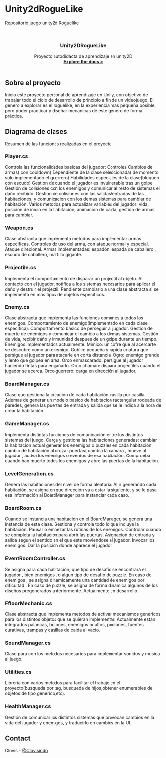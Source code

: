 # Unity2dRogueLike
Repositorio juego unity2d Roguelike 


<!--
*** Thanks for checking out the Best-README-Template. If you have a suggestion
*** that would make this better, please fork the repo and create a pull request
*** or simply open an issue with the tag "enhancement".
*** Thanks again! Now go create something AMAZING! :D
***
***
***
*** To avoid retyping too much info. Do a search and replace for the following:
*** github_username, repo_name, twitter_handle, email, project_title, project_description
-->



<!-- PROJECT SHIELDS -->
<!--
*** I'm using markdown "reference style" links for readability.
*** Reference links are enclosed in brackets [ ] instead of parentheses ( ).
*** See the bottom of this document for the declaration of the reference variables
*** for contributors-url, forks-url, etc. This is an optional, concise syntax you may use.
*** https://www.markdownguide.org/basic-syntax/#reference-style-links
-->


<!-- PROJECT LOGO -->
<br />
<p align="center">


  <h3 align="center">Unity2DRogueLike</h3>

  <p align="center">
    Proyecto autodidacta de aprendizaje en unity2D
    <br />
    <a href="https://github.com/github_username/repo_name"><strong>Explore the docs »</strong></a>
    <br />
    <br />
  </p>
</p>





<!-- Sobre el proyecto -->
## Sobre el proyecto

Inicio este proyecto personal de aprendizaje en Unity, con objetivo de trabajar todo el ciclo de desarrollo de principio a fin de un videojuego.
El genero a explorar es el roguelike, en la experiencia mas pequeña posible, pero poder practicar y diseñar mecanicas de este genero de forma práctica.


<!-- Diagrama de clases -->
## Diagrama de clases
Resumen de las funciones realizadas en el proyecto


<!-- Player.cs -->
### Player.cs
Controla las funcionalidades basicas del jugador:
Controles
Cambios de armas( con cooldown)
Dependiente de la clase seleccionada( de momento solo implementado el guerrero)
Habilidades especiales de la clase(bloqueo con escudo)
Gestion de cuando el jugador es invulnerable tras un golpe
Gestión de colisiones con los enemigos y comunicar al resto de sistemas el daño recibido.
Gestion de colisiones con las salidas/entradas de las habitaciones, y comunicacion con los demas sistemas para cambiar de habitación.
Varios metodos para actualizar variables del jugador: vida, posicion de inicio en la habitacion, animación de caida, gestión de armas para cambiar.

<!-- Weapon.cs -->
### Weapon.cs
Clase abstracta que implementa metodos para implementar armas especificas.
Controles de uso del arma, con ataque normal y especial.
Ataque direcional.
Armas implementadas: espadón, espada de caballero , escudo de caballero, martillo gigante.

<!-- Projectile.cs -->
### Projectile.cs
Implementa el comportamiento de disparar un projectil al objeto.
Al contacto con el jugador, notifica a los sistemas necesarios para aplicar el daño y destruir el projectil.
Pendiente cambiarlo a una clase abstracta si se implementa en mas tipos de objetos especificos.

<!-- Enemy.cs -->
### Enemy.cs
Clase abstracta que implementa las funciones comunes a todos los enemigos.
Comportamiento de enemigo(implementado en cada clase especifica).
Comportamiento basico de perseguir al jugador.
Gestion de muerte de enemigos y comunicar el cambio a los demas sistemas.
Gestión de vida, recibir daño y inmunidad despues de un golpe durante un tiempo.
Enemigos implementados actualmente:
Mimico: un cofre que al acercarte se descubre como un enemigo.
Goblin: pequeña y rapida criatura que persigue al jugador para atacarle en corta distancia.
Ogro: enemigo grande y lento que golpea en area.
Orco enmascarado: persigue al jugador haciendo fintas para engañarlo.
Orco chaman: dispara projectiles cuando el jugador se acerca.
Orco guerrero: carga en dirección al jugador.

<!-- BoardManager.cs -->
### BoardManager.cs
Clase que gestiona la creación de cada habitación casilla por casilla.
Ademas de generar un modelo basico de habitacion ractangular rodeada de paredes, genera las puertas de entrada y salida que se le indica a la hora de crear la habitación.

<!-- GameManager.cs -->
### GameManager.cs
Implementa distintas funciones de comunicación entre los distintos sistemas del juego.
Carga y gestiona las habitaciones generadas:
cambiar la habitacion actual
generar los enemigos o puzzles en cada habitación
cambio de habitación al cruzar puertas( cambia la camara , mueve al jugador , activa los enemigos o eventos de esa habitación.
Comprueba cuando han muerto todos los enemigos y abre las puertas de la habitación.

<!-- LevelGeneration.cs -->
### LevelGeneration.cs
Genera las habitaciones del nivel de forma aleatoria.
Al ir generando cada habitación, se asigna en que dirección va a estar la siguiente, y se le pasa esa información al BoardManager para instanciar cada caso.

<!-- BoardRoom.cs -->
### BoardRoom.cs
Cuando se instancia una habitacion en el BoardManager, se genera una instancia de esta clase.
Gestiona y controla todo lo que incluye la habitación.
Pausar o empezar las rutinas de los enemigos.
Controlar cuando se completa la habitación para abrir las puertas.
Asignacion de entrada y salida segun el sentido en el que este moviendose el jugador.
Invocar los enemigos.
Dar la posicion donde aparece el jugador.

<!-- EventRoomController.cs -->
### EventRoomController.cs
Se asigna para cada habitación, que tipo de desafio se encontrará el jugador , bien enemigos , o algun tipo de desafio de puzzle.
En caso de enemigos , se asigna dinamicamente una cantidad de enemigos por dificultad .
En caso de puzzle, se asigna de forma dinamica algunos de los diseños pregenerados anteriormente.
Actualmente en desarrollo.

<!-- FfloorMechanic.cs -->
### FfloorMechanic.cs
Clase abstracta que implementa metodos de activar mecanismos genericos para los distintos objetos que se quieran implementar.
Actualmente estan integrados palancas, botones, enemigos ocultos, pociones, fuentes curativas, trampas y casillas de caida al vacio.

<!-- SoundManager.cs -->
### SoundManager.cs
Clase para con los metodos necesarios para implementar sonidos y musica al juego.

<!-- Utilities.cs -->
### Utilities.cs
Libreria con varios metodos para facilitar el trabajo en el proyecto(busqueda por tag, busqueda de hijos,obtener enumerables de objetos de tipo generico,etc).

<!-- HealthManager.cs -->
### HealthManager.cs
Gestión de comunicar los distintos sistemas que provocan cambios en la vida del jugador y enemigos, y traducirlo en cambios en la UI.



<!-- CONTACT -->
## Contact

Clovis - [@Clovisindo](https://twitter.com/clovisindo) 




<!-- MARKDOWN LINKS & IMAGES -->
<!-- https://www.markdownguide.org/basic-syntax/#reference-style-links -->
[contributors-shield]: https://img.shields.io/github/contributors/github_username/repo.svg?style=for-the-badge
[contributors-url]: https://github.com/github_username/repo/graphs/contributors
[forks-shield]: https://img.shields.io/github/forks/github_username/repo.svg?style=for-the-badge
[forks-url]: https://github.com/github_username/repo/network/members
[stars-shield]: https://img.shields.io/github/stars/github_username/repo.svg?style=for-the-badge
[stars-url]: https://github.com/github_username/repo/stargazers
[issues-shield]: https://img.shields.io/github/issues/github_username/repo.svg?style=for-the-badge
[issues-url]: https://github.com/github_username/repo/issues
[license-shield]: https://img.shields.io/github/license/github_username/repo.svg?style=for-the-badge
[license-url]: https://github.com/github_username/repo/blob/master/LICENSE.txt
[linkedin-shield]: https://img.shields.io/badge/-LinkedIn-black.svg?style=for-the-badge&logo=linkedin&colorB=555
[linkedin-url]: https://linkedin.com/in/github_username
